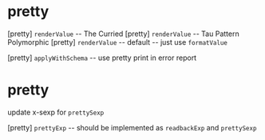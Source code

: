 # pretty

[pretty] `renderValue` -- The Curried
[pretty] `renderValue` -- Tau Pattern Polymorphic
[pretty] `renderValue` -- default -- just use `formatValue`

[pretty] `applyWithSchema` -- use pretty print in error report

# pretty

update x-sexp for `prettySexp`

[pretty] `prettyExp` -- should be implemented as `readbackExp` and `prettySexp`
